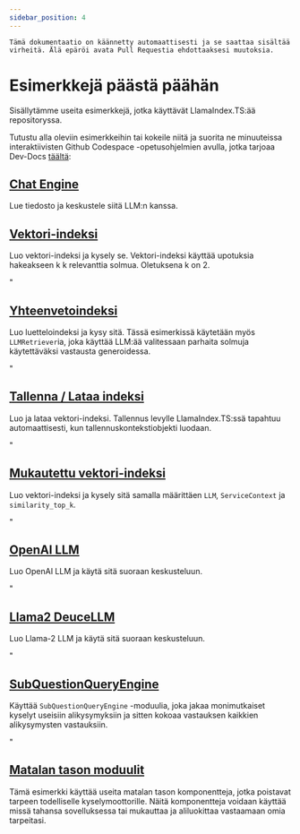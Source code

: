 ```yaml
---
sidebar_position: 4
---
```


`Tämä dokumentaatio on käännetty automaattisesti ja se saattaa sisältää virheitä. Älä epäröi avata Pull Requestia ehdottaaksesi muutoksia.`

# Esimerkkejä päästä päähän

Sisällytämme useita esimerkkejä, jotka käyttävät LlamaIndex.TS:ää repositoryssa.

Tutustu alla oleviin esimerkkeihin tai kokeile niitä ja suorita ne minuuteissa interaktiivisten Github Codespace -opetusohjelmien avulla, jotka tarjoaa Dev-Docs [täältä](https://codespaces.new/team-dev-docs/lits-dev-docs-playground?devcontainer_path=.devcontainer%2Fjavascript_ltsquickstart%2Fdevcontainer.json):

## [Chat Engine](https://github.com/run-llama/LlamaIndexTS/blob/main/examples/chatEngine.ts)

Lue tiedosto ja keskustele siitä LLM:n kanssa.

## [Vektori-indeksi](https://github.com/run-llama/LlamaIndexTS/blob/main/examples/vectorIndex.ts)

Luo vektori-indeksi ja kysely se. Vektori-indeksi käyttää upotuksia hakeakseen k k relevanttia solmua. Oletuksena k on 2.

"

## [Yhteenvetoindeksi](https://github.com/run-llama/LlamaIndexTS/blob/main/examples/summaryIndex.ts)

Luo luetteloindeksi ja kysy sitä. Tässä esimerkissä käytetään myös `LLMRetriever`ia, joka käyttää LLM:ää valitessaan parhaita solmuja käytettäväksi vastausta generoidessa.

"

## [Tallenna / Lataa indeksi](https://github.com/run-llama/LlamaIndexTS/blob/main/examples/storageContext.ts)

Luo ja lataa vektori-indeksi. Tallennus levylle LlamaIndex.TS:ssä tapahtuu automaattisesti, kun tallennuskontekstiobjekti luodaan.

"

## [Mukautettu vektori-indeksi](https://github.com/run-llama/LlamaIndexTS/blob/main/examples/vectorIndexCustomize.ts)

Luo vektori-indeksi ja kysely sitä samalla määrittäen `LLM`, `ServiceContext` ja `similarity_top_k`.

"

## [OpenAI LLM](https://github.com/run-llama/LlamaIndexTS/blob/main/examples/openai.ts)

Luo OpenAI LLM ja käytä sitä suoraan keskusteluun.

"

## [Llama2 DeuceLLM](https://github.com/run-llama/LlamaIndexTS/blob/main/examples/llamadeuce.ts)

Luo Llama-2 LLM ja käytä sitä suoraan keskusteluun.

"

## [SubQuestionQueryEngine](https://github.com/run-llama/LlamaIndexTS/blob/main/examples/subquestion.ts)

Käyttää `SubQuestionQueryEngine` -moduulia, joka jakaa monimutkaiset kyselyt useisiin alikysymyksiin ja sitten kokoaa vastauksen kaikkien alikysymysten vastauksiin.

"

## [Matalan tason moduulit](https://github.com/run-llama/LlamaIndexTS/blob/main/examples/lowlevel.ts)

Tämä esimerkki käyttää useita matalan tason komponentteja, jotka poistavat tarpeen todelliselle kyselymoottorille. Näitä komponentteja voidaan käyttää missä tahansa sovelluksessa tai mukauttaa ja aliluokittaa vastaamaan omia tarpeitasi.

